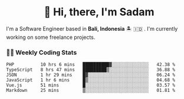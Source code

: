 <h1 align="center">👋 Hi, there, I'm Sadam</h1>
<p>I'm a Software Engineer based in <strong>Bali, Indonesia</strong> 🏝️ 🇮🇩 . I'm currently working on some freelance projects.</p>

### 👨‍💻 Weekly Coding Stats
<!--START_SECTION:waka-->

```text
PHP          10 hrs 6 mins   ██████████▓░░░░░░░░░░░░░░   42.38 %
TypeScript   8 hrs 47 mins   █████████▒░░░░░░░░░░░░░░░   36.88 %
JSON         1 hr 29 mins    █▓░░░░░░░░░░░░░░░░░░░░░░░   06.24 %
JavaScript   1 hr 6 mins     █▒░░░░░░░░░░░░░░░░░░░░░░░   04.68 %
Vue.js       51 mins         █░░░░░░░░░░░░░░░░░░░░░░░░   03.57 %
Markdown     25 mins         ▒░░░░░░░░░░░░░░░░░░░░░░░░   01.81 %
```

<!--END_SECTION:waka-->
